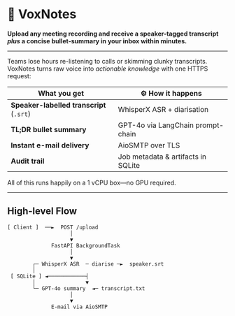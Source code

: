 # 📣 VoxNotes

**Upload any meeting recording and receive a speaker-tagged transcript _plus_ a concise bullet-summary in your inbox within minutes.**

---


Teams lose hours re-listening to calls or skimming clunky transcripts. VoxNotes turns raw voice into _actionable knowledge_ with one HTTPS request:

|  What you get | ⚙ How it happens |
|-----------------|------------------|
| **Speaker-labelled transcript** (`.srt`) | WhisperX ASR + diarisation |
| **TL;DR bullet summary** | GPT-4o via LangChain prompt-chain |
| **Instant e-mail delivery** | AioSMTP over TLS |
| **Audit trail** | Job metadata & artifacts in SQLite |

All of this runs happily on a 1 vCPU box—no GPU required.

---

##  High-level Flow

```text
[ Client ]  ──►  POST /upload
                    │
                    ▼
              FastAPI BackgroundTask
                    │
                    ▼
        ┌─ WhisperX ASR  ─ diarise ─►  speaker.srt
        │
 [ SQLite ] ◄────────────┤
        │                ▼
        └─ GPT-4o summary  ◄─ transcript.txt
                    │
                    ▼
              E-mail via AioSMTP
